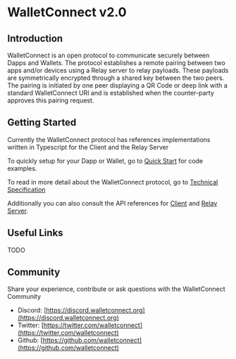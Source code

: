 # WalletConnect v2.0

## Introduction

WalletConnect is an open protocol to communicate securely between Dapps and Wallets. The protocol establishes a remote pairing between two apps and/or devices using a Relay server to relay payloads. These payloads are symmetrically encrypted through a shared key between the two peers. The pairing is initiated by one peer displaying a QR Code or deep link with a standard WalletConnect URI and is established when the counter-party approves this pairing request.

## Getting Started

Currently the WalletConnect protocol has references implementations written in Typescript for the Client and the Relay Server

To quickly setup for your Dapp or Wallet, go to [Quick Start](https://github.com/WalletConnect/walletconnect-docs/tree/4665484efb48d649211b3afa7e6a38eac4f3d104/quick-start/README.md) for code examples.

To read in more detail about the WalletConnect protocol, go to [Technical Specification](tech-spec.md)

Additionally you can also consult the API references for [Client](client-api.md) and [Relay Server](relay-server.md).

## Useful Links

TODO

## Community

Share your experience, contribute or ask questions with the WalletConnect Community

- Discord: [https://discord.walletconnect.org](https://discord.walletconnect.org)
- Twitter: [https://twitter.com/walletconnect](https://twitter.com/walletconnect)
- Github: [https://github.com/walletconnect](https://github.com/walletconnect)
